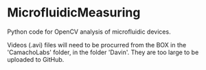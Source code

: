 # MicrofluidicMeasuring
Python code for OpenCV analysis of microfluidic devices.



Videos (.avi) files will need to be procurred from the BOX in the 'CamachoLabs' folder, in the folder 'Davin'. They are too large to be uploaded to GitHub.
